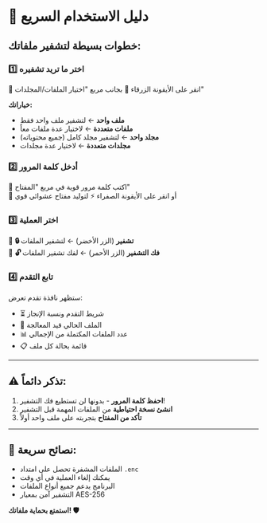 # 🚀 دليل الاستخدام السريع

## خطوات بسيطة لتشفير ملفاتك:

### 1️⃣ اختر ما تريد تشفيره
🔷 انقر على الأيقونة الزرقاء 📁 بجانب مربع "اختيار الملفات/المجلدات"

**خياراتك:**
- **ملف واحد** ← لتشفير ملف واحد فقط
- **ملفات متعددة** ← لاختيار عدة ملفات معاً
- **مجلد واحد** ← لتشفير مجلد كامل (جميع محتوياته)
- **مجلدات متعددة** ← لاختيار عدة مجلدات

### 2️⃣ أدخل كلمة المرور
🔷 اكتب كلمة مرور قوية في مربع "المفتاح"  
🔷 أو انقر على الأيقونة الصفراء ⚡ لتوليد مفتاح عشوائي قوي

### 3️⃣ اختر العملية
🔷 **🔒 تشفير** (الزر الأخضر) ← لتشفير الملفات  
🔷 **🔓 فك التشفير** (الزر الأحمر) ← لفك تشفير الملفات

### 4️⃣ تابع التقدم
ستظهر نافذة تقدم تعرض:
- ⏳ شريط التقدم ونسبة الإنجاز
- 📄 الملف الحالي قيد المعالجة  
- 📊 عدد الملفات المكتملة من الإجمالي
- 📋 قائمة بحالة كل ملف

---

## ⚠️ تذكر دائماً:
1. **احفظ كلمة المرور** - بدونها لن تستطيع فك التشفير!
2. **انشئ نسخة احتياطية** من الملفات المهمة قبل التشفير
3. **تأكد من المفتاح** بتجربته على ملف واحد أولاً

---

## 🎯 نصائح سريعة:
- الملفات المشفرة تحصل على امتداد `.enc`
- يمكنك إلغاء العملية في أي وقت
- البرنامج يدعم جميع أنواع الملفات
- التشفير آمن بمعيار AES-256

**استمتع بحماية ملفاتك! 🛡️**